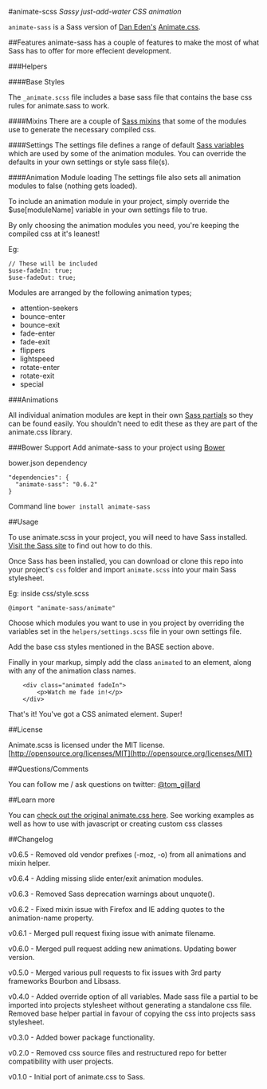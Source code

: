 #animate-scss
*Sassy just-add-water CSS animation*

`animate-sass` is a Sass version of [Dan Eden's](https://github.com/daneden) [Animate.css](https://daneden.me/animate/).

##Features
animate-sass has a couple of features to make the most of what Sass has to offer for more effecient development.

###Helpers

####Base Styles

The `_animate.scss` file includes a base sass file that contains the base css rules for animate.sass to work.

####Mixins
There are a couple of [Sass mixins](http://sass-lang.com/documentation/file.SASS_REFERENCE.html#mixins) that some of the modules use to generate the necessary compiled css.

####Settings
The settings file defines a range of default [Sass variables](http://sass-lang.com/documentation/file.SASS_REFERENCE.html#variables_) which are used by some of the animation modules. You can override the defaults in your own settings or style sass file(s).


####Animation Module loading
The settings file also sets all animation modules to false (nothing gets loaded).

To include an animation module in your project, simply override the $use[moduleName] variable in your own settings file to true.

By only choosing the animation modules you need, you're keeping the compiled css at it's leanest!

Eg:
````
// These will be included
$use-fadeIn: true;
$use-fadeOut: true;
````

Modules are arranged by the following animation types;

- attention-seekers
- bounce-enter
- bounce-exit
- fade-enter
- fade-exit
- flippers
- lightspeed
- rotate-enter
- rotate-exit
- special



###Animations

All individual animation modules are kept in their own [Sass partials](http://sass-lang.com/documentation/file.SASS_REFERENCE.html#partials) so they can be found easily. You shouldn't need to edit these as they are part of the animate.css library.

###Bower Support
Add animate-sass to your project using [Bower](http://bower.io)

bower.json dependency
````
"dependencies": {
  "animate-sass": "0.6.2"
}
````

Command line
`bower install animate-sass`


##Usage

To use animate.scss in your project, you will need to have Sass installed. [Visit the Sass site](http://sass-lang.com/) to find out how to do this.

Once Sass has been installed, you can download or clone this repo into your project's `css` folder and import `animate.scss` into your main Sass stylesheet.

Eg: inside css/style.scss
````
@import "animate-sass/animate"
````

Choose which modules you want to use in you project by overriding the variables set in the `helpers/settings.scss` file in your own settings file.

Add the base css styles mentioned in the BASE section above.

Finally in your markup, simply add the class `animated` to an element, along with any of the animation class names.

````
    <div class="animated fadeIn">
    	<p>Watch me fade in!</p>
    </div>
````

That's it! You've got a CSS animated element. Super!


##License

Animate.scss is licensed under the MIT license. [http://opensource.org/licenses/MIT](http://opensource.org/licenses/MIT)


##Questions/Comments

You can follow me / ask questions on twitter: [@tom_gillard](http://www.twitter.com/tom_gillard)


##Learn more

You can [check out the original animate.css here](http://daneden.me/animate). See working examples as well as how to use with javascript or creating custom css classes


##Changelog

v0.6.5 - Removed old vendor prefixes (-moz, -o) from all animations and mixin helper.

v0.6.4 - Adding missing slide enter/exit animation modules.

v0.6.3 - Removed Sass deprecation warnings about unquote().

v0.6.2 - Fixed mixin issue with Firefox and IE adding quotes to the animation-name property.

v0.6.1 - Merged pull request fixing issue with animate filename.

v0.6.0 - Merged pull request adding new animations. Updating bower version.

v0.5.0 - Merged various pull requests to fix issues with 3rd party frameworks Bourbon and Libsass.

v0.4.0 - Added override option of all variables. Made sass file a partial to be imported into projects stylesheet without generating a standalone css file. Removed base helper partial in favour of copying the css into projects sass stylesheet.

v0.3.0 - Added bower package functionality.

v0.2.0 - Removed css source files and restructured repo for better compatibility with user projects.

v0.1.0 - Initial port of animate.css to Sass.

